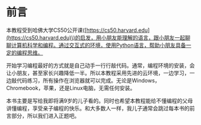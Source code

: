 # 前言

本教程受到哈佛大学CS50公开课\([https://cs50.harvard.edu](https://cs50.harvard.edu)\)的启发，用小朋友能理解的语言，跟小朋友一起聊聊计算机科学和编程。通过交互式的环境，使用Python语言，帮助小朋友具备一定的编程思维。

开始学习编程最好的方式就是自己动手一行行敲代码。通常，编程环境的安装，会让小朋友，甚至家长兴趣降低一半。所以本教程采用先进的云环境，一边学习，一边敲代码练习，所有操作在浏览器就可以完成。无论是Windows，Chromebook，苹果，还是Linux电脑，无需任何安装。

本书主要是写给我即将满9岁的儿子看的。同时也希望本教程能给不懂编程的父母讲懂编程，享受亲子编程的快乐。和大多数人一样，我儿子通常会跳过每本书的前言部分，所以我们进入正题吧。


